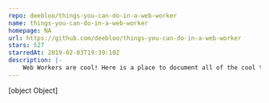 ```yaml
---
repo: deebloo/things-you-can-do-in-a-web-worker
name: things-you-can-do-in-a-web-worker
homepage: NA
url: https://github.com/deebloo/things-you-can-do-in-a-web-worker
stars: 527
starredAt: 2019-02-03T19:39:10Z
description: |-
    Web Workers are cool! Here is a place to document all of the cool things you can do with them!
---
```


[object Object]
